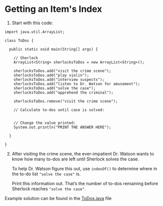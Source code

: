 # Getting an Item's Index

1. Start with this code:

```
import java.util.ArrayList;

class ToDos {
    
  public static void main(String[] args) {
    
    // Sherlock
    ArrayList<String> sherlocksToDos = new ArrayList<String>();
    
    sherlocksToDos.add("visit the crime scene");
    sherlocksToDos.add("play violin");
    sherlocksToDos.add("interview suspects");
    sherlocksToDos.add("listen to Dr. Watson for amusement");
    sherlocksToDos.add("solve the case");
    sherlocksToDos.add("apprehend the criminal");
    
    sherlocksToDos.remove("visit the crime scene");
    
    // Calculate to-dos until case is solved:
    
      
    // Change the value printed:
    System.out.println("PRINT THE ANSWER HERE");

  }
  
}
```

2. After visiting the crime scene, the ever-impatient Dr. Watson wants to know how many to-dos are left until Sherlock solves the case.

	To help Dr. Watson figure this out, use ```indexOf()``` to determine where in the to-do list ```"solve the case"``` is.

	Print this information out. That’s the number of to-dos remaining before Sherlock reaches ```"solve the case"```.

Example solution can be found in the [ToDos.java](https://github.com/upliftdev/Foundations/blob/main/Foundations/6.ArrayLists/Getting_an_Item_Index/src/main/java/com/examples/lists/ToDos.java) file